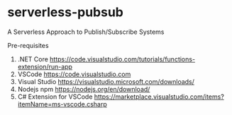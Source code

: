 # serverless-pubsub
A Serverless Approach to Publish/Subscribe Systems

Pre-requisites
1. .NET Core https://code.visualstudio.com/tutorials/functions-extension/run-app
2. VSCode https://code.visualstudio.com
4. Visual Studio https://visualstudio.microsoft.com/downloads/
3. Nodejs npm https://nodejs.org/en/download/
4. C# Extension for VSCode https://marketplace.visualstudio.com/items?itemName=ms-vscode.csharp
